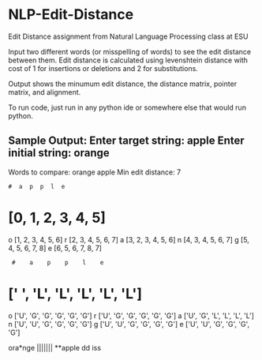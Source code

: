 # NLP-Edit-Distance
Edit Distance assignment from Natural Language Processing class at ESU

Input two different words (or misspelling of words) to see the edit distance between them.
Edit distance is calculated using levenshtein distance with cost of 1 for insertions or deletions and 2 for substitutions.

Output shows the minumum edit distance, the distance matrix, pointer matrix, and alignment.

To run code, just run in any python ide or somewhere else that would run python.


Sample Output:
Enter target string: apple
Enter initial string: orange
------------------------------------------------
Words to compare:  orange apple
Min edit distance:  7

    #  a  p  p  l  e  
#  [0, 1, 2, 3, 4, 5]
o  [1, 2, 3, 4, 5, 6]
r  [2, 3, 4, 5, 6, 7]
a  [3, 2, 3, 4, 5, 6]
n  [4, 3, 4, 5, 6, 7]
g  [5, 4, 5, 6, 7, 8]
e  [6, 5, 6, 7, 8, 7]
 
     #    a    p    p    l    e  
#  [' ', 'L', 'L', 'L', 'L', 'L']
o  ['U', 'G', 'G', 'G', 'G', 'G']
r  ['U', 'G', 'G', 'G', 'G', 'G']
a  ['U', 'G', 'L', 'L', 'L', 'L']
n  ['U', 'U', 'G', 'G', 'G', 'G']
g  ['U', 'U', 'G', 'G', 'G', 'G']
e  ['U', 'U', 'G', 'G', 'G', 'G']
 
ora*nge 
||||||| 
**apple 
dd iss 
